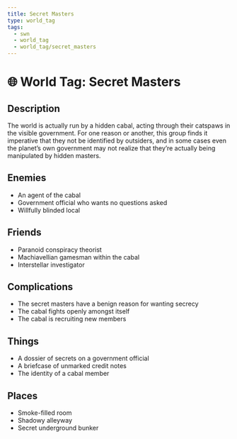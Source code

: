 ```yaml
---
title: Secret Masters
type: world_tag
tags:
  - swn
  - world_tag
  - world_tag/secret_masters
---
```

# 🌐 World Tag: Secret Masters

## Description
The world is actually run by a hidden cabal, acting through their catspaws in the visible government. For one reason or another, this group finds it imperative that they not be identified by outsiders, and in some cases even the planet’s own government may not realize that they’re actually being manipulated by hidden masters.
## Enemies
- An agent of the cabal
- Government official who wants no questions asked
- Willfully blinded local

## Friends
- Paranoid conspiracy theorist
- Machiavellian gamesman within the cabal
- Interstellar investigator

## Complications
- The secret masters have a benign reason for wanting secrecy
- The cabal fights openly amongst itself
- The cabal is recruiting new members

## Things
- A dossier of secrets on a government official
- A briefcase of unmarked credit notes
- The identity of a cabal member

## Places
- Smoke-filled room
- Shadowy alleyway
- Secret underground bunker

